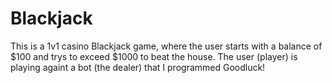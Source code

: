 # Blackjack
This is a 1v1 casino Blackjack game, where the user starts with a balance of $100 and trys to exceed $1000 to beat the house. The user (player) is playing againt a bot (the dealer) that I programmed
Goodluck!
